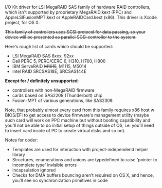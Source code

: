 I/O Kit driver for LSI MegaRAID SAS family of hardware RAID controllers, which isn't supported by proprietary MegaRAID.kext (PPC) and AppleLSIFusionMPT.kext or AppleRAIDCard.kext (x86). This driver is Xcode project, for OS X.

~~This family of controllers uses SCSI protocol for data passing, so your device will be presented as parallel SCSI controller to the system.~~

Here's rough list of cards which should be supported:
- LSI MegaRAID SAS 8xxx, 92xx
- Dell PERC 5, PERC/CERC 6, H310, H700, H800
- IBM ServeRAID ~~M1015~~, M1115, M5014
- Intel RAID SRCSAS18E, SRCSAS144E

**Except for / definitely unsupported**:
- controllers with non-MegaRAID firmware
- cards based on SAS2208 (Thunderbolt) chip
- Fusion-MPT of various generations, like SAS2308

Note, that probably almost every card from this family requires x86 host w BIOS/EFI to get access to device firmware's management utility (maybe such card will work on PPC machine but without booting capatibility and you'll not be able to do initial setup of things outside of OS, i.e. you'll need to insert card inside of PC to create virtual disks and so on).

Notes for coder:
- Templates are used for interaction with project-independend helper library
- Structures, enumerations and unions are typedefined to raise 'pointer to incomplete type' invisible errors
- Incapsulation ignored
- Checks for DMA buffers bouncing aren't required on OS X, and hence, you'll see no synchronization primitives in code
